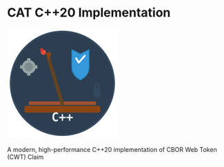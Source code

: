 # CAT C++20 Implementation

![Catapult Icon](catapult-icon.svg)

A modern, high-performance C++20 implementation of CBOR Web Token (CWT) Claim

